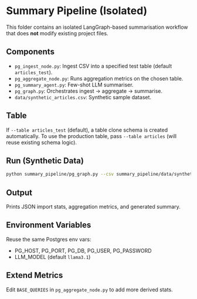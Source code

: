 # Summary Pipeline (Isolated)

This folder contains an isolated LangGraph-based summarisation workflow that does **not** modify existing project files.

## Components

- `pg_ingest_node.py`: Ingest CSV into a specified test table (default `articles_test`).
- `pg_aggregate_node.py`: Runs aggregation metrics on the chosen table.
- `pg_summary_agent.py`: Few-shot LLM summariser.
- `pg_graph.py`: Orchestrates ingest -> aggregate -> summarise.
- `data/synthetic_articles.csv`: Synthetic sample dataset.

## Table

If `--table articles_test` (default), a table clone schema is created automatically.
To use the production table, pass `--table articles` (will reuse existing schema logic).

## Run (Synthetic Data)

```bash
python summary_pipeline/pg_graph.py --csv summary_pipeline/data/synthetic_articles.csv --table articles_test
```

## Output

Prints JSON import stats, aggregation metrics, and generated summary.

## Environment Variables

Reuse the same Postgres env vars:

- PG_HOST, PG_PORT, PG_DB, PG_USER, PG_PASSWORD
- LLM_MODEL (default `llama3.1`)

## Extend Metrics

Edit `BASE_QUERIES` in `pg_aggregate_node.py` to add more derived stats.
